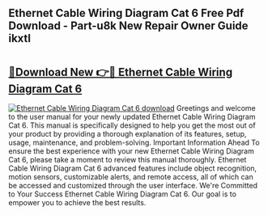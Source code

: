 ## Ethernet Cable Wiring Diagram Cat 6 Free Pdf Download - Part-u8k New Repair Owner Guide ikxtI

# <h2><a href="http://dfkb829.blite.top/?on=Ethernet+Cable+Wiring+Diagram+Cat+6">🔗Download New 👉🔴 Ethernet Cable Wiring Diagram Cat 6</a></h2>

[![Ethernet Cable Wiring Diagram Cat 6 download](https://i.imgur.com/lujVjoI.png)](http://dfkb829.blite.top/?on=Ethernet+Cable+Wiring+Diagram+Cat+6)
Greetings and welcome to the user manual for your newly updated Ethernet Cable Wiring Diagram Cat 6. This manual is specifically designed to help you get the most out of your product by providing a thorough explanation of its features, setup, usage, maintenance, and problem-solving. Important Information Ahead To ensure the best experience with your new Ethernet Cable Wiring Diagram Cat 6, please take a moment to review this manual thoroughly. Ethernet Cable Wiring Diagram Cat 6 advanced features include object recognition, motion sensors, customizable alerts, and remote access, all of which can be accessed and customized through the user interface. We're Committed to Your Success Ethernet Cable Wiring Diagram Cat 6. Our goal is to empower you to achieve the best results.
